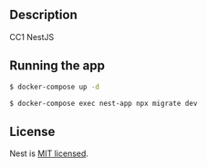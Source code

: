 ## Description

CC1 NestJS

## Running the app

```bash
$ docker-compose up -d   

$ docker-compose exec nest-app npx migrate dev  
```

## License

Nest is [MIT licensed](LICENSE).
